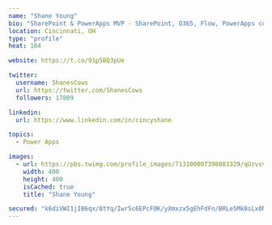 ```yaml
---
name: "Shane Young"
bio: "SharePoint & PowerApps MVP - SharePoint, O365, Flow, PowerApps consulting? @PowerApps911 | Pure Snark? You found it."
location: Cincinnati, OH
type: "profile"
heat: 104

website: https://t.co/91p5BQ3pUe

twitter:
  username: ShanesCows
  url: https://twitter.com/ShanesCows
  followers: 17809

linkedin:
  url: https://www.linkedin.com/in/cincyshane

topics:
  - Power Apps

images:
  - url: https://pbs.twimg.com/profile_images/713100007398883329/qUzvsvQ3_400x400.jpg
    width: 400
    height: 400
    isCached: true
    title: "Shane Young"

secured: "k6diVWI1jIB6qx/8tYq/Iwr5c6EPcF0K/yXmxzx5gEhFdFn/BRLe5Mk0sLx0NLWL/30P7nJCKbv6kh/FX03QVh8gC7ukgNv+4zP1/faiRzUFptr6AfAgA7lw4KVZIpHO5u1r51cHGMBsupbCkaSgkmVD2xPvRC4VimoahexETT/M/mGImX5+fWaL1j5++pSao5puWyAExo9ZYrWqCPkPILveP8i5eDtY3OznFicsomN3fkO7oOORo661QxLiPrD3NIQfsqwrfaFWdyeTb3vYO9GAa1g4bVyAgTGuOXuIXOt2IECH3wPg5T0sugBGeModNgbjuQuSINvvhblEzYnEDxoYWHsYHDAwKK9ywn1+MBk1EmFqb/v5IbANdJU7j9LNnmYLcVDxcMYdNoMlCTVc7PKLln7CP57qes8jp2vRbmc=;vALODYb177ivL8LCA39pYg=="
---
```


